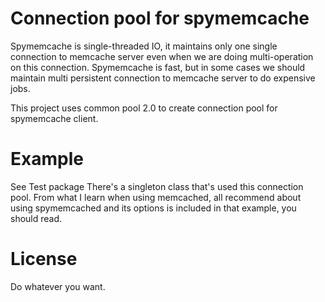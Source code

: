 # Connection pool for spymemcache

Spymemcache is single-threaded IO, it maintains only one single connection to memcache server even when we are doing multi-operation on this connection.
Spymemcache is fast, but in some cases we should maintain multi persistent connection to memcache server to do expensive jobs.

This project uses common pool 2.0 to create connection pool for spymemcache client. 


# Example

See Test package 
There's a singleton class that's used this connection pool.
From what I learn when using memcached, all recommend about using spymemcached and its options is included in that example, you should read.

# License

Do whatever you want.




